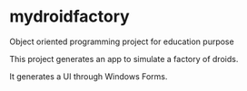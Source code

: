 # mydroidfactory
Object oriented programming project for education purpose

This project generates an app to simulate a factory of droids. 

It generates a UI through Windows Forms.
